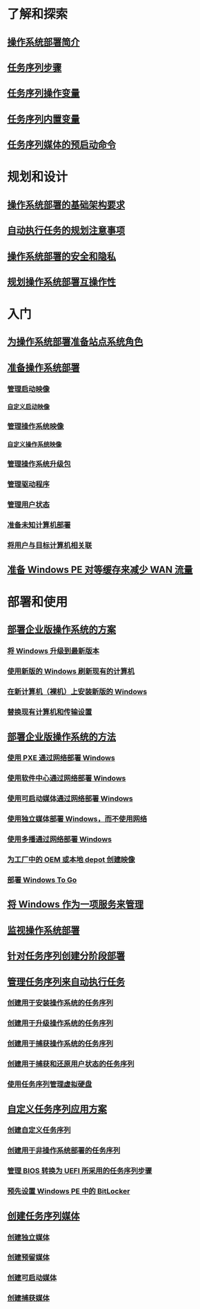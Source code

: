 # 了解和探索
## [操作系统部署简介](understand/introduction-to-operating-system-deployment.md)
## [任务序列步骤](understand/task-sequence-steps.md)
## [任务序列操作变量](understand/task-sequence-action-variables.md)
## [任务序列内置变量](understand/task-sequence-built-in-variables.md)
## [任务序列媒体的预启动命令](understand/prestart-commands-for-task-sequence-media.md)

# 规划和设计
## [操作系统部署的基础架构要求](plan-design/infrastructure-requirements-for-operating-system-deployment.md)
## [自动执行任务的规划注意事项](plan-design/planning-considerations-for-automating-tasks.md)
## [操作系统部署的安全和隐私](plan-design/security-and-privacy-for-operating-system-deployment.md)
## [规划操作系统部署互操作性](plan-design/planning-for-operating-system-deployment-interoperability.md)

# 入门
## [为操作系统部署准备站点系统角色](get-started/prepare-site-system-roles-for-operating-system-deployments.md)
## [准备操作系统部署](get-started/prepare-for-operating-system-deployment.md)
### [管理启动映像](get-started/manage-boot-images.md)
#### [自定义启动映像](get-started/customize-boot-images.md)

### [管理操作系统映像](get-started/manage-operating-system-images.md)
#### [自定义操作系统映像](get-started/customize-operating-system-images.md)

### [管理操作系统升级包](get-started/manage-operating-system-upgrade-packages.md)
### [管理驱动程序](get-started/manage-drivers.md)
### [管理用户状态](get-started/manage-user-state.md)
### [准备未知计算机部署](get-started/prepare-for-unknown-computer-deployments.md)
### [将用户与目标计算机相关联](get-started/associate-users-with-a-destination-computer.md)

## [准备 Windows PE 对等缓存来减少 WAN 流量](get-started/prepare-windows-pe-peer-cache-to-reduce-wan-traffic.md)

# 部署和使用
## [部署企业版操作系统的方案](deploy-use/scenarios-to-deploy-enterprise-operating-systems.md)
### [将 Windows 升级到最新版本](deploy-use/upgrade-windows-to-the-latest-version.md)
### [使用新版的 Windows 刷新现有的计算机](deploy-use/refresh-an-existing-computer-with-a-new-version-of-windows.md)
### [在新计算机（裸机）上安装新版的 Windows](deploy-use/install-new-windows-version-new-computer-bare-metal.md)
### [替换现有计算机和传输设置](deploy-use/replace-an-existing-computer-and-transfer-settings.md)

## [部署企业版操作系统的方法](deploy-use/methods-to-deploy-enterprise-operating-systems.md)
### [使用 PXE 通过网络部署 Windows](deploy-use/use-pxe-to-deploy-windows-over-the-network.md)
### [使用软件中心通过网络部署 Windows](deploy-use/use-software-center-to-deploy-windows-over-the-network.md)
### [使用可启动媒体通过网络部署 Windows](deploy-use/use-bootable-media-to-deploy-windows-over-the-network.md)
### [使用独立媒体部署 Windows，而不使用网络](deploy-use/use-stand-alone-media-to-deploy-windows-without-using-the-network.md)
### [使用多播通过网络部署 Windows](deploy-use/use-multicast-to-deploy-windows-over-the-network.md)
### [为工厂中的 OEM 或本地 depot 创建映像](deploy-use/create-an-image-for-an-oem-in-factory-or-a-local-depot.md)
### [部署 Windows To Go](deploy-use/deploy-windows-to-go.md)

## [将 Windows 作为一项服务来管理](deploy-use/manage-windows-as-a-service.md)
## [监视操作系统部署](deploy-use/monitor-operating-system-deployments.md)
## [针对任务序列创建分阶段部署](deploy-use/create-phased-deployment-for-task-sequence.md)

## [管理任务序列来自动执行任务](deploy-use/manage-task-sequences-to-automate-tasks.md)
### [创建用于安装操作系统的任务序列](deploy-use/create-a-task-sequence-to-install-an-operating-system.md)
### [创建用于升级操作系统的任务序列](deploy-use/create-a-task-sequence-to-upgrade-an-operating-system.md)
### [创建用于捕获操作系统的任务序列](deploy-use/create-a-task-sequence-to-capture-an-operating-system.md)
### [创建用于捕获和还原用户状态的任务序列](deploy-use/create-a-task-sequence-to-capture-and-restore-user-state.md)
### [使用任务序列管理虚拟硬盘](deploy-use/use-a-task-sequence-to-manage-virtual-hard-disks.md)

## [自定义任务序列应用方案](deploy-use/custom-task-sequence-scenarios.md)
### [创建自定义任务序列](deploy-use/create-a-custom-task-sequence.md)
### [创建用于非操作系统部署的任务序列](deploy-use/create-a-task-sequence-for-non-operating-system-deployments.md)
### [管理 BIOS 转换为 UEFI 所采用的任务序列步骤](deploy-use/task-sequence-steps-to-manage-bios-to-uefi-conversion.md)
### [预先设置 Windows PE 中的 BitLocker](deploy-use/preprovision-bitlocker-in-windows-pe.md)

## [创建任务序列媒体](deploy-use/create-task-sequence-media.md)
### [创建独立媒体](deploy-use/create-stand-alone-media.md)
### [创建预留媒体](deploy-use/create-prestaged-media.md)
### [创建可启动媒体](deploy-use/create-bootable-media.md)
### [创建捕获媒体](deploy-use/create-capture-media.md)
